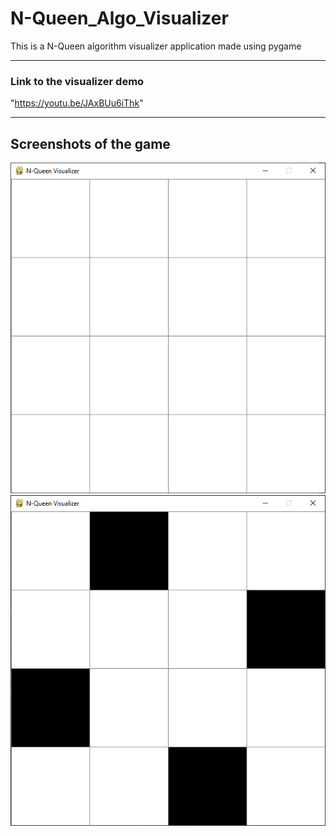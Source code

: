 # N-Queen_Algo_Visualizer
This is a N-Queen algorithm visualizer application made using pygame

<hr>

### Link to the visualizer demo

"https://youtu.be/JAxBUu6iThk"

<hr>

## Screenshots of the game

<img src = "Demo/Initial_screenshot.png">
<img src = "Demo/Final_screenshot.png">
